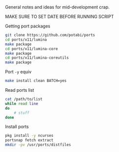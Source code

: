 General notes and ideas for mid-development crap.

MAKE SURE TO SET DATE BEFORE RUNNING SCRIPT

Getting port packages
```sh
git clone https://github.com/potabi/ports
cd ports/x11/lumina
make package
cd ports/x11/lumina-core
make package
cd ports/x11/lumina-coreutils
make package
```

Port `-y` equiv
```sh
make install clean BATCH=yes
```

Read ports list
```sh
cat /path/to/list
while read line
do
    # stuff
done
```

Install ports
```sh
pkg install -y ncurses
portsnap fetch extract
mkdir -pv /usr/ports/distfiles
```